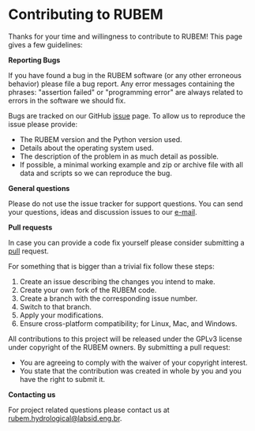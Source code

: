 # Contributing to RUBEM

Thanks for your time and willingness to contribute to RUBEM! This page gives a few guidelines:


**Reporting Bugs**

If you have found a bug in the RUBEM software (or any other erroneous behavior) please file a bug report. Any error messages containing the phrases: "assertion failed" or "programming error" are always related to errors in the software we should fix.

Bugs are tracked on our GitHub [issue](https://github.com/LabSid-USP/RUBEM/issues) page. To allow us to reproduce the issue please provide:

- The RUBEM version and the Python version used.
- Details about the operating system used.
- The description of the problem in as much detail as possible.
- If possible, a minimal working example and zip or archive file with all data and scripts so we can reproduce the bug.


**General questions**

Please do not use the issue tracker for support questions. You can send your questions, ideas and discussion issues to our [e-mail](mailto:rubem.hydrological@labsid.eng.br).


**Pull requests**

In case you can provide a code fix yourself please consider submitting a [pull](https://github.com/LabSid-USP/RUBEM/pulls) request.

For something that is bigger than a trivial fix follow these steps:

1. Create an issue describing the changes you intend to make.
2. Create your own fork of the RUBEM code.
3. Create a branch with the corresponding issue number.
4. Switch to that branch.
5. Apply your modifications.
6. Ensure cross-platform compatibility; for Linux, Mac, and Windows.

All contributions to this project will be released under the GPLv3 license under copyright of the RUBEM owners. By submitting a pull request:

- You are agreeing to comply with the waiver of your copyright interest.
- You state that the contribution was created in whole by you and you have the right to submit it.


**Contacting us**

For project related questions please contact us at [rubem.hydrological@labsid.eng.br](mailto:rubem.hydrological@labsid.eng.br).
